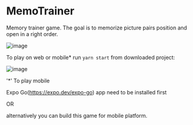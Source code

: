 # MemoTrainer
Memory trainer game. The goal is to memorize picture pairs position and open in a right order.


![image](https://user-images.githubusercontent.com/2025773/217524867-cabf7f4e-1e6e-46ef-8287-18a86fb154ef.png)

To play on web or mobile* run `yarn start` from downloaded project:

![image](https://user-images.githubusercontent.com/2025773/218487306-fb2083ee-44a7-4c67-a74b-9c4f9aa8933f.png)

'*' To play mobile

Expo Go(https://expo.dev/expo-go) app need to be installed first 

OR 

alternatively you can build this game for mobile platform.

